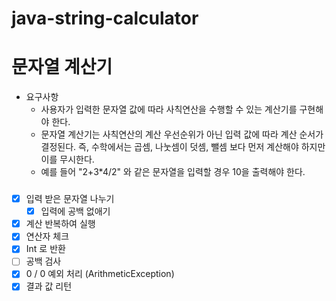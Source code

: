 # java-string-calculator

# 문자열 계산기
- 요구사항
    - 사용자가 입력한 문자열 값에 따라 사칙연산을 수행할 수 있는 계산기를 구현해야 한다.
    - 문자열 계산기는 사칙연산의 계산 우선순위가 아닌 입력 값에 따라 계산 순서가 결정된다. 즉, 수학에서는 곱셈, 나눗셈이 덧셈, 뺄셈 보다 먼저 계산해야 하지만 이를 무시한다.
    - 예를 들어 "2+3*4/2" 와 같은 문자열을 입력할 경우 10을 출력해야 한다.

###

- [x] 입력 받은 문자열 나누기
    - [x] 입력에 공백 없애기
- [x] 계산 반복하여 실행
- [x] 연산자 체크
- [x] Int 로 반환
- [ ] 공백 검사
- [x] 0 / 0 예외 처리 (ArithmeticException)
- [x] 결과 값 리턴